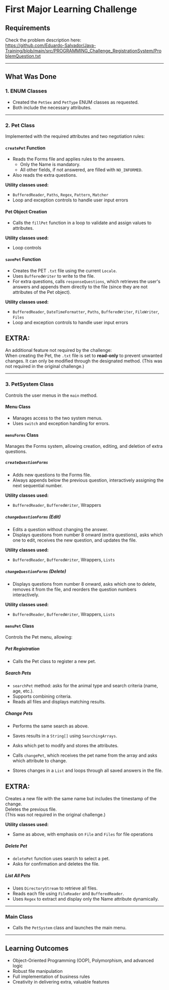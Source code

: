 # First Major Learning Challenge

## Requirements

Check the problem description here:  
https://github.com/Eduardo-Salvador/Java-Training/blob/main/src/PROGRAMMING_Challenge_RegistrationSystem/ProblemQuestion.txt

---

## What Was Done

### 1. ENUM Classes

- Created the `PetSex` and `PetType` ENUM classes as requested.
- Both include the necessary attributes.

---

### 2. Pet Class

Implemented with the required attributes and two negotiation rules:

#### `createPet` Function

- Reads the Forms file and applies rules to the answers.
  - Only the Name is mandatory.
  - All other fields, if not answered, are filled with `NO_INFORMED`.
- Also reads the extra questions.

**Utility classes used:**
- `BufferedReader`, `Paths`, `Regex`, `Pattern`, `Matcher`
- Loop and exception controls to handle user input errors

#### Pet Object Creation

- Calls the `fillPet` function in a loop to validate and assign values to attributes.

**Utility classes used:**
- Loop controls

#### `savePet` Function

- Creates the PET `.txt` file using the current `Locale`.
- Uses `BufferedWriter` to write to the file.
- For extra questions, calls `responseQuestions`, which retrieves the user's answers and appends them directly to the file (since they are not attributes of the Pet object).

**Utility classes used:**
- `BufferedReader`, `DateTimeFormatter`, `Paths`, `BufferedWriter`, `FileWriter`, `Files`
- Loop and exception controls to handle user input errors

## EXTRA: 
An additional feature not required by the challenge:  
When creating the Pet, the `.txt` file is set to **read-only** to prevent unwanted changes. It can only be modified through the designated method.
(This was not required in the original challenge.)

---

### 3. PetSystem Class

Controls the user menus in the `main` method.

#### Menu Class

- Manages access to the two system menus.
- Uses `switch` and exception handling for errors.

#### `menuForms` Class

Manages the Forms system, allowing creation, editing, and deletion of extra questions.

##### `createQuestionForms`

- Adds new questions to the Forms file.
- Always appends below the previous question, interactively assigning the next sequential number.

**Utility classes used:**
- `BufferedReader`, `BufferedWriter`, Wrappers

##### `changeQuestionForms` (Edit)

- Edits a question without changing the answer.
- Displays questions from number 8 onward (extra questions), asks which one to edit, receives the new question, and updates the file.

**Utility classes used:**
- `BufferedReader`, `BufferedWriter`, Wrappers, `Lists`

##### `changeQuestionForms` (Delete)

- Displays questions from number 8 onward, asks which one to delete, removes it from the file, and reorders the question numbers interactively.

**Utility classes used:**
- `BufferedReader`, `BufferedWriter`, Wrappers, `Lists`

#### `menuPet` Class

Controls the Pet menu, allowing:

##### Pet Registration

- Calls the Pet class to register a new pet.

##### Search Pets

- `searchPet` method: asks for the animal type and search criteria (name, age, etc.).
- Supports combining criteria.
- Reads all files and displays matching results.

##### Change Pets

- Performs the same search as above.
- Saves results in a `String[]` using `SearchingArrays`.
- Asks which pet to modify and stores the attributes.

- Calls `changePet`, which receives the pet name from the array and asks which attribute to change.
- Stores changes in a `List` and loops through all saved answers in the file.

## EXTRA: 
Creates a new file with the same name but includes the timestamp of the change.  
Deletes the previous file.  
(This was not required in the original challenge.)

**Utility classes used:**
- Same as above, with emphasis on `File` and `Files` for file operations

##### Delete Pet

- `deletePet` function uses search to select a pet.
- Asks for confirmation and deletes the file.

##### List All Pets

- Uses `DirectoryStream` to retrieve all files.
- Reads each file using `FileReader` and `BufferedReader`.
- Uses `Regex` to extract and display only the Name attribute dynamically.

---

### Main Class

- Calls the `PetSystem` class and launches the main menu.

---

## Learning Outcomes

- Object-Oriented Programming (OOP), Polymorphism, and advanced logic
- Robust file manipulation
- Full implementation of business rules
- Creativity in delivering extra, valuable features
